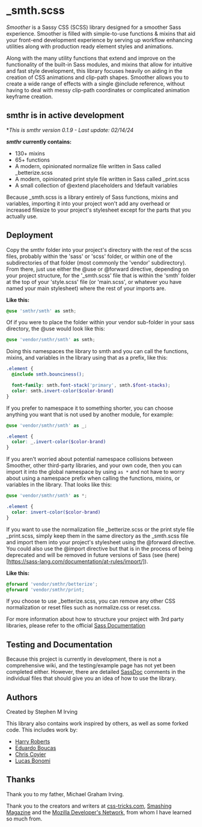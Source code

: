 # _smth.scss

_Smoother_ is a Sassy CSS (SCSS) library designed for a smoother Sass experience.
Smoother is filled with simple-to-use functions &amp; mixins
that aid your front-end development experience by serving up workflow
enhancing utilities along with production ready element styles and animations.

Along with the many utility functions that extend and improve on the
functionality of the built-in Sass modules, and mixins that allow for intuitive
and fast style development, this library focuses heavily on aiding in the
creation of CSS animations and clip-path shapes. Smoother allows you to create
a wide range of effects with a single @include reference, without having to deal
with messy clip-path coordinates or complicated animation keyframe creation.

## smthr is in active development

**This is *smthr* version 0.1.9 - Last update: 02/14/24*

**_smthr_ currently contains:**

* 130+ mixins
* 65+ functions
* A modern, opinionated normalize file written in Sass called _betterize.scss
* A modern, opinionated print style file written in Sass called _print.scss
* A small collection of @extend placeholders and !default variables

Because _smth.scss is a library entirely of Sass functions, mixins and variables,
importing it into your project won't add any overhead or increased filesize to
your project's stylesheet except for the parts that you actually use.

## Deployment

Copy the smthr folder into your project's directory with the rest of the scss
files, probably within the 'sass' or 'scss' folder, or within one of the
subdirectories of that folder (most commonly the 'vendor' subdirectory). From
there, just use either the @use or @forward directive,
depending on your project structure, for the '_smth.scss' file that is within
the 'smth' folder at the top of your 'style.scss' file (or 'main.scss', or
whatever you have named your main stylesheet) where the rest of your imports
are.

**Like this:**

```scss
@use 'smthr/smth' as smth;
```

Of if you were to place the folder within your vendor sub-folder in your sass
directory, the @use would look like this:

```scss
@use 'vendor/smthr/smth' as smth;
```

Doing this namespaces the library to smth and you can call the functions,
mixins, and variables in the library using that as a prefix, like this:

```scss
.element {
  @include smth.bounciness();

  font-family: smth.font-stack('primary', smth.$font-stacks);
  color: smth.invert-color($color-brand)
}
```

If you prefer to namespace it to something shorter, you can choose anything you
want that is not used by another module, for example:

```scss
@use 'vendor/smthr/smth' as _;

.element {
  color: _.invert-color($color-brand)
}

```


If you aren't worried about potential namespace collisions between Smoother,
other third-party libraries, and your own code, then you can import it into the
global namespace by using `as *` and not have to worry about using a namespace
prefix when calling the functions, mixins, or variables in the library.
That looks like this:

```scss
@use 'vendor/smthr/smth' as *;

.element {
  color: invert-color($color-brand)
}

```

If you want to use the normalization file _betterize.scss or the print style
file _print.scss, simply keep them in the same directory as the _smth.scss file
and import them into your project's stylesheet using the @forward directive.
You could also use the @import directive but that is in the process of being
deprecated and will be removed in future versions of Sass (see (here)[https://sass-lang.com/documentation/at-rules/import/]).

**Like this:**

```scss
@forward 'vendor/smthr/betterize';
@forward 'vendor/smthr/print;
```

If you choose to use _betterize.scss, you can remove any other CSS normalization
or reset files such as normalize.css or reset.css.

For more information about how to structure your project with 3rd party
libraries, please refer to the official
[Sass Documentation](https://sass-lang.com/documentation/)

## Testing and Documentation

Because this project is currently in development, there is not a comprehensive
wiki, and the testing/example page has not yet been completed either. However,
there are detailed [SassDoc](http://sassdoc.com/) comments in the individual
files that should give you an idea of how to use the library.

## Authors

Created by Stephen M Irving

This library also contains work inspired by others, as well as some forked code.
This includes work by:

* [Harry Roberts](https://csswizardry.com/)
* [Eduardo Boucas](https://eduardoboucas.com/)
* [Chris Coyier](https://chriscoyier.net/)
* [Lucas Bonomi](http://lucasbonomi.com/)

## Thanks

Thank you to my father, Michael Graham Irving.

Thank you to the creators and writers at [css-tricks.com](https://css-tricks.com/),
[Smashing Magazine](https://www.smashingmagazine.com/) and the
[Mozilla Developer's Network](https://developer.mozilla.org/), from whom I have
learned so much from.
